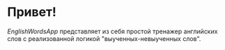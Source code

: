 # Привет! 
*EnglishWordsApp* представляет из себя простой тренажер английских слов с реализованной логикой "выученных-невыученных слов".
